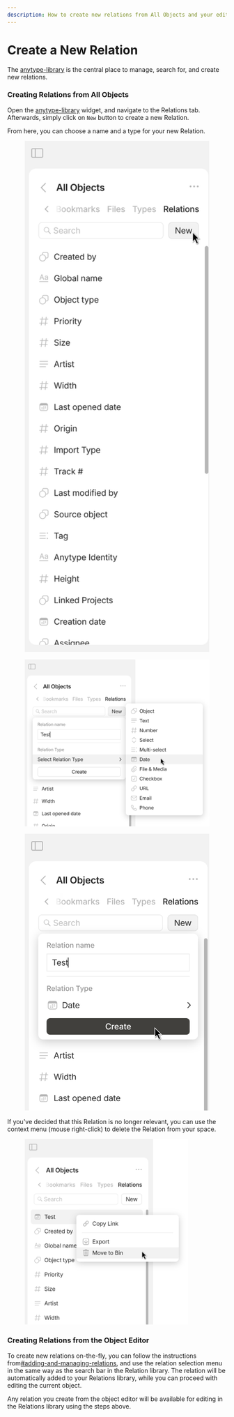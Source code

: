 ```yaml
---
description: How to create new relations from All Objects and your editor
---
```


# Create a New Relation

The [anytype-library](../anytype-library/ "mention") is the central place to manage, search for, and create new relations.

### Creating Relations from All Objects

Open the [anytype-library](../anytype-library/ "mention") widget, and navigate to the Relations tab. Afterwards, simply click on `New` button to create a new Relation.

From here, you can choose a name and a type for your new Relation.

<div>

<figure><img src="../../.gitbook/assets/image (93).png" alt="" width="466"><figcaption></figcaption></figure>

 

<figure><img src="../../.gitbook/assets/image (94).png" alt=""><figcaption></figcaption></figure>

 

<figure><img src="../../.gitbook/assets/image (95).png" alt=""><figcaption></figcaption></figure>

</div>

If you've decided that this Relation is no longer relevant, you can use the context menu (mouse right-click) to delete the Relation from your space.

<figure><img src="../../.gitbook/assets/image (96).png" alt="" width="375"><figcaption></figcaption></figure>

### Creating Relations from the Object Editor

To create new relations on-the-fly, you can follow the instructions from[#adding-and-managing-relations](create-a-new-relation.md#adding-and-managing-relations "mention"), and use the relation selection menu in the same way as the search bar in the Relation library. The relation will be automatically added to your Relations library, while you can proceed with editing the current object.

Any relation you create from the object editor will be available for editing in the Relations library using the steps above.
